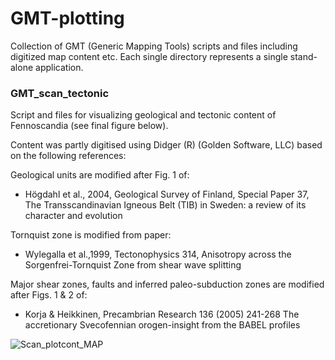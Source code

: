 # GMT-plotting
Collection of GMT (Generic Mapping Tools) scripts and files including digitized map content etc.
Each single directory represents a single stand-alone application.
                        
### GMT_scan_tectonic

Script and files for visualizing geological and tectonic content of Fennoscandia (see final figure below).

Content was partly digitised using Didger (R) (Golden Software, LLC) based on the 
following references:

Geological units are modified after Fig. 1 of:
- Högdahl et al., 2004, Geological Survey of Finland, Special Paper 37, The Transscandinavian Igneous Belt (TIB) in Sweden: a review of its character and evolution

Tornquist zone is modified from paper:
- Wylegalla et al.,1999, Tectonophysics 314, Anisotropy across the Sorgenfrei-Tornquist Zone from shear wave splitting

Major shear zones, faults and inferred paleo-subduction zones are modified after Figs. 1 & 2 of:
- Korja & Heikkinen, Precambrian Research 136 (2005) 241-268 The accretionary Svecofennian orogen-insight from the BABEL profiles


![Scan_plotcont_MAP](https://user-images.githubusercontent.com/23025878/57081965-174a2300-6cf6-11e9-8e85-34d4c71c302a.png)
